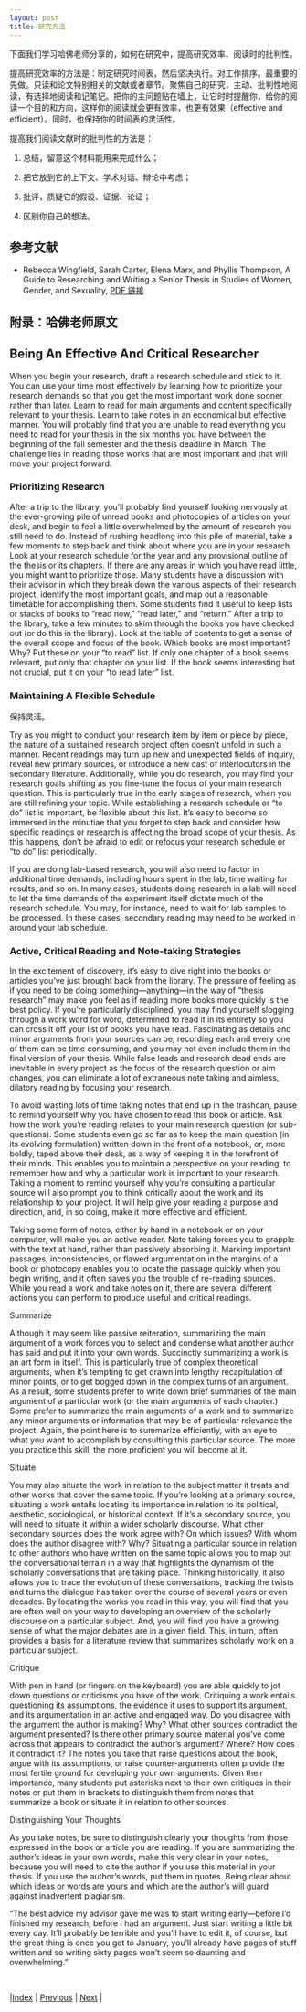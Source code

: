 ```yaml
---
layout: post
title: 研究方法
---
```


下面我们学习哈佛老师分享的，如何在研究中，提高研究效率、阅读时的批判性。

提高研究效率的方法是：制定研究时间表，然后坚决执行。对工作排序。最重要的先做。只读和论文特别相关的文献或者章节。聚焦自己的研究，主动、批判性地阅读，有选择地阅读和记笔记。把你的主问题贴在墙上，让它时时提醒你，给你的阅读一个目的和方向，这样你的阅读就会更有效率，也更有效果（effective and efficient）。同时，也保持你的时间表的灵活性。

提高我们阅读文献时的批判性的方法是：

1. 总结，留意这个材料能用来完成什么；

1. 把它放到它的上下文、学术对话、辩论中考虑；

1. 批评，质疑它的假设、证据、论证；

1. 区别你自己的想法。

## 参考文献

- Rebecca Wingfield, Sarah Carter, Elena Marx, and Phyllis Thompson, A Guide to Researching and Writing a Senior Thesis in Studies of Women, Gender, and Sexuality, [PDF 链接](https://writingproject.fas.harvard.edu/sites/hwpi.harvard.edu/files/hwp/files/womens_studies_senior_thesis.pdf?m=1370451715)

## 附录：哈佛老师原文

## Being An Effective And Critical Researcher

When you begin your research, draft a research schedule and stick to it. You can use your time most effectively by learning how to prioritize your research demands so that you get the most important work done sooner rather than later. Learn to read for main arguments and content specifically relevant to your thesis. Learn to take notes in an economical but effective manner. You will probably find that you are unable to read everything you need to read for your thesis in the six months you have between the beginning of the fall semester and the thesis deadline in March. The challenge lies in reading those works that are most important and that will move your project forward.

### Prioritizing Research

After a trip to the library, you’ll probably find yourself looking nervously at the ever-growing pile of unread books and photocopies of articles on your desk, and begin to feel a little overwhelmed by the amount of research you still need to do. Instead of rushing headlong into this pile of material, take a few moments to step back and think about where you are in your research. Look at your research schedule for the year and any provisional outline of the thesis or its chapters. If there are any areas in which you have read little, you might want to prioritize those. Many students have a discussion with their advisor in which they break down the various aspects of their research project, identify the most important goals, and map out a reasonable timetable for accomplishing them. Some students find it useful to keep lists or stacks of books to “read now,” “read later,” and “return.” After a trip to the library, take a few minutes to skim through the books you have checked out (or do this in the library). Look at the table of contents to get a sense of the overall scope and focus of the book. Which books are most important? Why? Put these on your “to read” list. If only one chapter of a book seems relevant, put only that chapter on your list. If the book seems interesting but not crucial, put it on your “to read later” list.

### Maintaining A Flexible Schedule

保持灵活。

Try as you might to conduct your research item by item or piece by piece, the nature of a sustained research project often doesn’t unfold in such a manner. Recent readings may turn up new and unexpected fields of inquiry, reveal new primary sources, or introduce a new cast of interlocutors in the secondary literature. Additionally, while you do research, you may find your research goals shifting as you fine-tune the focus of your main research question. This is particularly true in the early stages of research, when you are still refining your topic. While establishing a research schedule or “to do” list is important, be flexible about this list. It’s easy to become so immersed in the minutiae that you forget to step back and consider how specific readings or research is affecting the broad scope of your thesis. As this happens, don’t be afraid to edit or refocus your research schedule or “to do” list periodically.

If you are doing lab-based research, you will also need to factor in additional time demands, including hours spent in the lab, time waiting for results, and so on. In many cases, students doing research in a lab will need to let the time demands of the experiment itself dictate much of the research schedule. You may, for instance, need to wait for lab samples to be processed. In these cases, secondary reading may need to be worked in around your lab schedule.

### Active, Critical Reading and Note-taking Strategies

In the excitement of discovery, it’s easy to dive right into the books or articles you’ve just brought back from the library. The pressure of feeling as if you need to be doing something—anything—in the way of “thesis research” may make you feel as if reading more books more quickly is the best policy. If you’re particularly disciplined, you may find yourself slogging through a work word for word, determined to read it in its entirety so you can cross it off your list of books you have read. Fascinating as details and minor arguments from your sources can be, recording each and every one of them can be time consuming, and you may not even include them in the final version of your thesis. While false leads and research dead ends are inevitable in every project as the focus of the research question or aim changes, you can eliminate a lot of extraneous note taking and aimless, dilatory reading by focusing your research.

To avoid wasting lots of time taking notes that end up in the trashcan, pause to remind yourself why you have chosen to read this book or article. Ask how the work you’re reading relates to your main research question (or sub-questions). Some students even go so far as to keep the main question (in its evolving formulation) written down in the front of a notebook, or, more boldly, taped above their desk, as a way of keeping it in the forefront of their minds. This enables you to maintain a perspective on your reading, to remember how and why a particular work is important to your research. Taking a moment to remind yourself why you’re consulting a particular source will also prompt you to think critically about the work and its relationship to your project. It will help give your reading a purpose and direction, and, in so doing, make it more effective and efficient.

Taking some form of notes, either by hand in a notebook or on your computer, will make you an active reader. Note taking forces you to grapple with the text at hand, rather than passively absorbing it. Marking important passages, inconsistencies, or flawed argumentation in the margins of a book or photocopy enables you to locate the passage quickly when you begin writing, and it often saves you the trouble of re-reading sources. While you read a work and take notes on it, there are several different actions you can perform to produce useful and critical readings.

Summarize

Although it may seem like passive reiteration, summarizing the main argument of a work forces you to select and condense what another author has said and put it into your own words. Succinctly summarizing a work is an art form in itself. This is particularly true of complex theoretical arguments, when it’s tempting to get drawn into lengthy recapitulation of minor points, or to get bogged down in the complex turns of an argument. As a result, some students prefer to write down brief summaries of the main argument of a particular work (or the main arguments of each chapter.) Some prefer to summarize the main arguments of a work and to summarize any minor arguments or information that may be of particular relevance the project. Again, the point here is to summarize efficiently, with an eye to what you want to accomplish by consulting this particular source. The more you practice this skill, the more proficient you will become at it.

Situate

You may also situate the work in relation to the subject matter it treats and other works that cover the same topic. If you’re looking at a primary source, situating a work entails locating its importance in relation to its political, aesthetic, sociological, or historical context. If it’s a secondary source, you will need to situate it within a wider scholarly discourse. What other secondary sources does the work agree with? On which issues? With whom does the author disagree with? Why? Situating a particular source in relation to other authors who have written on the same topic allows you to map out the conversational terrain in a way that highlights the dynamism of the scholarly conversations that are taking place. Thinking historically, it also allows you to trace the evolution of these conversations, tracking the twists and turns the dialogue has taken over the course of several years or even decades. By locating the works you read in this way, you will find that you are often well on your way to developing an overview of the scholarly discourse on a particular subject. And, you will find you have a growing sense of what the major debates are in a given field. This, in turn, often provides a basis for a literature review that summarizes scholarly work on a particular subject.

Critique

With pen in hand (or fingers on the keyboard) you are able quickly to jot down questions or criticisms you have of the work. Critiquing a work entails questioning its assumptions, the evidence it uses to support its argument, and its argumentation in an active and engaged way. Do you disagree with the argument the author is making? Why? What other sources contradict the argument presented? Is there other primary source material you’ve come across that appears to contradict the author’s argument? Where? How does it contradict it? The notes you take that raise questions about the book, argue with its assumptions, or raise counter-arguments often provide the most fertile ground for developing your own arguments. Given their importance, many students put asterisks next to their own critiques in their notes or put them in brackets to distinguish them from notes that summarize a book or situate it in relation to other sources.

Distinguishing Your Thoughts

As you take notes, be sure to distinguish clearly your thoughts from those expressed in the book or article you are reading. If you are summarizing the author’s ideas in your own words, make this very clear in your notes, because you will need to cite the author if you use this material in your thesis. If you use the author’s words, put them in quotes. Being clear about which ideas or words are yours and which are the author’s will guard against inadvertent plagiarism.

“The best advice my advisor gave me was to start writing early—before I’d finished my research, before I had an argument. Just start writing a little bit every day. It’ll probably be terrible and you’ll have to edit it, of course, but the great thing is once you get to January, you’ll already have pages of stuff written and so writing sixty pages won’t seem so daunting and overwhelming.”

<br/>

|[Index](../) | [Previous](3-2-research-draft) | [Next](3-6-write) |
